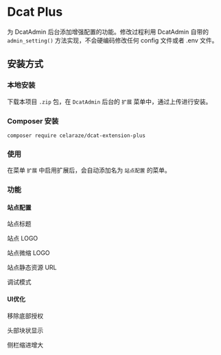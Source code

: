 # Dcat Plus

为 DcatAdmin 后台添加增强配置的功能。修改过程利用 DcatAdmin 自带的 `admin_setting()` 方法实现，不会硬编码修改任何 config 文件或者 .env 文件。

## 安装方式

### 本地安装

下载本项目 `.zip` 包，在 `DcatAdmin` 后台的 `扩展` 菜单中，通过上传进行安装。

### Composer 安装

`composer require celaraze/dcat-extension-plus`

### 使用

在菜单 `扩展` 中启用扩展后，会自动添加名为 `站点配置` 的菜单。

### 功能

#### 站点配置

站点标题

站点 LOGO

站点微缩 LOGO

站点静态资源 URL

调试模式

#### UI优化

移除底部授权

头部块状显示

侧栏缩进增大
